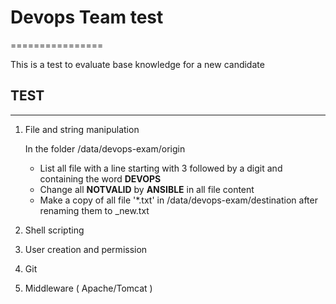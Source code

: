 # Devops Team test
================

This is a test to evaluate base knowledge for a new candidate

## TEST 
------------
1. File and string manipulation
   
   In the folder /data/devops-exam/origin
   * List all file with a line starting with 3 followed by a digit and
     containing the word **DEVOPS**
   * Change all **NOTVALID** by **ANSIBLE** in all file content    
   * Make a copy of all file '*.txt' in /data/devops-exam/destination after
     renaming them to <filename>_new.txt
2. Shell scripting
3. User creation and permission
4. Git
5. Middleware ( Apache/Tomcat )
